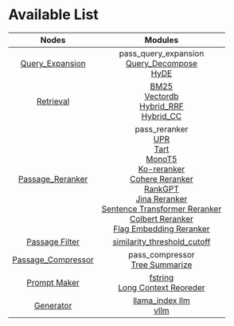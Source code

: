 # Available List

|                              Nodes                               |                                                                                                                                                                                                                                                                                    Modules                                                                                                                                                                                                                                                                                     |
|:----------------------------------------------------------------:|:------------------------------------------------------------------------------------------------------------------------------------------------------------------------------------------------------------------------------------------------------------------------------------------------------------------------------------------------------------------------------------------------------------------------------------------------------------------------------------------------------------------------------------------------------------------------------:|
|     [Query_Expansion](./query_expansion/query_expansion.md)      |                                                                                                                                                                                                                             pass_query_expansion<br/>[Query_Decompose](./query_expansion/query_decompose.md)<br/>[HyDE](./query_expansion/hyde.md)                                                                                                                                                                                                                             |
|              [Retrieval](./retrieval/retrieval.md)               |                                                                                                                                                                                                           [BM25](./retrieval/bm25.md)<br/>[Vectordb](./retrieval/vectordb.md)<br/>[Hybrid_RRF](./retrieval/hybrid_rrf.md)<br/>[Hybrid_CC](./retrieval/hybrid_cc.md)                                                                                                                                                                                                            |
|    [Passage_Reranker](./passage_reranker/passage_reranker.md)    | pass_reranker<br/>[UPR](./passage_reranker/upr.md)<br/>[Tart](./passage_reranker/tart.md)<br/>[MonoT5](./passage_reranker/monot5.md)<br/>[Ko-reranker](./passage_reranker/koreranker.md)<br/>[Cohere Reranker](./passage_reranker/cohere.md)<br/>[RankGPT](./passage_reranker/rankgpt.md)<br/>[Jina Reranker](./passage_reranker/jina_reranker.md)<br/>[Sentence Transformer Reranker](./passage_reranker/sentence_transformer_reranker.md)<br/>[Colbert Reranker](./passage_reranker/colbert.md)<br/>[Flag Embedding Reranker](./passage_reranker/flag_embedding_reranker.md) |
|                        [Passage Filter]()                        |                                                                                                                                                                                                                                                 [similarity_threshold_cutoff](./passage_filter/similarity_threshold_cutoff.md)                                                                                                                                                                                                                                                 |                                                                                                                                                                                                                                                 |
| [Passage_Compressor](./passage_compressor/passage_compressor.md) |                                                                                                                                                                                                                                                  pass_compressor<br/>[Tree Summarize](./passage_compressor/tree_summarize.md)                                                                                                                                                                                                                                                  |
|          [Prompt Maker](./prompt_maker/prompt_maker.md)          |                                                                                                                                                                                                                                    [fstring](./prompt_maker/fstring.md)<br/>[Long Context Reoreder](./prompt_maker/long_context_reorder.md)                                                                                                                                                                                                                                    |
|              [Generator](./generator/generator.md)               |                                                                                                                                                                                                                                               [llama_index llm](./generator/llama_index_llm.md)<br/>[vllm](./generator/vllm.md)                                                                                                                                                                                                                                                |

